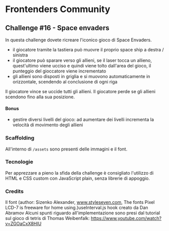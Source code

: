 # Frontenders Community

## Challenge #16 - Space envaders

In questa challenge dovete ricreare l'iconico gioco di Space Envaders.
- il giocatore tramite la tastiera può muovre il proprio space ship a destra / sinistra
- il giocatore può sparare verso gli allieni, se il laser tocca un allieno, quest'ultimo viene ucciso e quindi viene tolto dall'area del gioco, il punteggio del gioccatore viene incrementato
- gli allieni sono disposti in griglia e si muovono automaticamente in orizzontale, scendendo al conclusione di ogni riga  

Il giocatore vince se uccide tutti gli allieni. 
Il giocatore perde se gli allieni scendono fino alla sua posizione.

#### Bonus
- gestire diversi livelli del gioco: ad aumentare dei livelli incrementa la velocità di movimento degli allieni 

### Scaffolding
All'interno di ```/assets``` sono presenti delle immagini e il font.

### Tecnologie
Per apprezzare a pieno la sfida della challenge è consigliato l'utilizzo di HTML e CSS custom con JavaScript plain, senza librerie di appoggio.

### Credits
Il font (author: Sizenko Alexander, www.styleseven.com, The fonts Pixel LCD-7 is freeware for home using.)useInterval.js hook creato da Dan Abramov
Alcuni spunti riguardo all'implementazione sono presi dal tutorial sul gioco di tetris di Thomas Weibenfalk: https://www.youtube.com/watch?v=ZGOaCxX8HIU